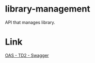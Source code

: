 # library-management

API that manages library.

# Link

[OAS - TD2 - Swagger](https://raw.githubusercontent.com/Lalaina0904/library-management/oas-td2-std22113/docs/api.yml)
